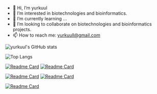 - 👋 Hi, I’m yurkuul
- 👀 I’m interested in biotechnologies and bioinformatics.
- 🌱 I’m currently learning ...
- 💞️ I’m looking to collaborate on biotechnologies and bioinformatics projects.
- 📫 How to reach me: yurkuull@gmail.com

<!---
yurkuul/yurkuul is a ✨ special ✨ repository because its `README.md` (this file) appears on your GitHub profile.
You can click the Preview link to take a look at your changes.
--->


![yurkuul's GitHub stats](https://github-readme-stats.vercel.app/api?username=yurkuul&show_icons=true&theme=dark)

![Top Langs](https://github-readme-stats.vercel.app/api/top-langs/?username=yurkuul&langs_count=10&theme=dark)

[![Readme Card](https://github-readme-stats.vercel.app/api/pin/?theme=dark&username=yurkuul&repo=codingBat)](https://github.com/yurkuul/codingBat) 
[![Readme Card](https://github-readme-stats.vercel.app/api/pin/?theme=dark&username=yurkuul&repo=codeHS)](https://github.com/yurkuul/codeHS)

[![Readme Card](https://github-readme-stats.vercel.app/api/pin/?theme=dark&username=yurkuul&repo=interview_questions)](https://github.com/yurkuul/interview_questions) 
[![Readme Card](https://github-readme-stats.vercel.app/api/pin/?theme=dark&username=yurkuul&repo=algorithms)](https://github.com/yurkuul/algorithms)

[![Readme Card](https://github-readme-stats.vercel.app/api/pin/?theme=dark&username=yurkuul&repo=python)](https://github.com/yurkuul/python)
